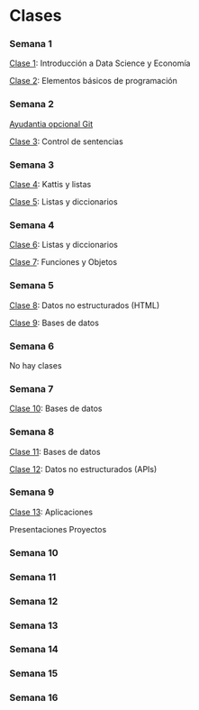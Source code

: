 # Clases

### Semana 1

[Clase 1](clase1_20180807): Introducción a Data Science y Economía

[Clase 2](clase2_20180809): Elementos básicos de programación

### Semana 2

[Ayudantia opcional Git]( https://github.com/calvarad/eae253b/blob/master/Ayudantias/Guia%20Git(Hub).ipynb )

[Clase 3](clase3_20180816): Control de sentencias

### Semana 3

[Clase 4](clase4_20180821): Kattis y listas

[Clase 5](clase5_20180823): Listas y diccionarios

### Semana 4

[Clase 6](clase6_20180828): Listas y diccionarios

[Clase 7](clase7_20180830): Funciones y Objetos

### Semana 5

[Clase 8](clase8_20180904): Datos no estructurados (HTML)

[Clase 9](clase9_20180906): Bases de datos

### Semana 6

No hay clases

### Semana 7

[Clase 10](clase10_20180920): Bases de datos

### Semana 8

[Clase 11](clase11_20180925): Bases de datos

[Clase 12](clase12_20180927): Datos no estructurados (APIs)

### Semana 9

[Clase 13](clase13_20181002): Aplicaciones

Presentaciones Proyectos

### Semana 10

### Semana 11

### Semana 12

### Semana 13

### Semana 14

### Semana 15

### Semana 16
